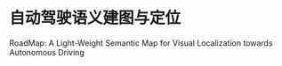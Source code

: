 # 自动驾驶语义建图与定位
RoadMap: A Light-Weight Semantic Map for Visual Localization towards Autonomous Driving




